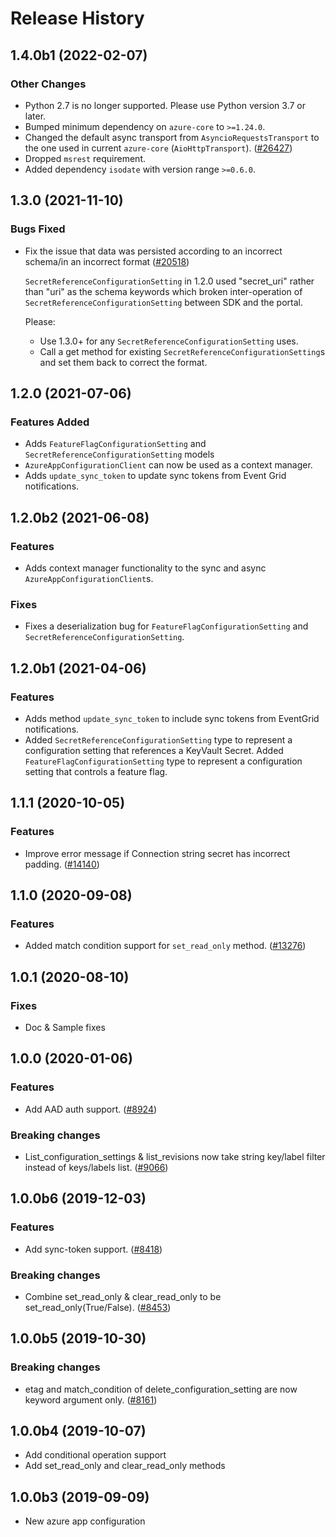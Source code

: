 # Release History

## 1.4.0b1 (2022-02-07)

### Other Changes
- Python 2.7 is no longer supported. Please use Python version 3.7 or later.
- Bumped minimum dependency on `azure-core` to `>=1.24.0`.
- Changed the default async transport from `AsyncioRequestsTransport` to the one used in current `azure-core` (`AioHttpTransport`). ([#26427](https://github.com/Azure/azure-sdk-for-python/issues/26427))
- Dropped `msrest` requirement.
- Added dependency `isodate` with version range `>=0.6.0`.

## 1.3.0 (2021-11-10)

### Bugs Fixed
- Fix the issue that data was persisted according to an incorrect schema/in an incorrect format ([#20518](https://github.com/Azure/azure-sdk-for-python/issues/20518))

  `SecretReferenceConfigurationSetting` in 1.2.0 used "secret_uri" rather than "uri" as the schema keywords which 
  broken inter-operation of `SecretReferenceConfigurationSetting` between SDK and the portal. 
  
  Please:
  - Use 1.3.0+ for any `SecretReferenceConfigurationSetting` uses.
  - Call a get method for existing `SecretReferenceConfigurationSetting`s and set them back to correct the format.

## 1.2.0 (2021-07-06)
### Features Added
* Adds `FeatureFlagConfigurationSetting` and `SecretReferenceConfigurationSetting` models
* `AzureAppConfigurationClient` can now be used as a context manager.
* Adds `update_sync_token` to update sync tokens from Event Grid notifications.

## 1.2.0b2 (2021-06-08)

### Features
- Adds context manager functionality to the sync and async `AzureAppConfigurationClient`s.

### Fixes
- Fixes a deserialization bug for `FeatureFlagConfigurationSetting` and `SecretReferenceConfigurationSetting`.

## 1.2.0b1 (2021-04-06)

### Features

- Adds method `update_sync_token` to include sync tokens from EventGrid notifications.
- Added `SecretReferenceConfigurationSetting` type to represent a configuration setting that references a KeyVault Secret.
Added `FeatureFlagConfigurationSetting` type to represent a configuration setting that controls a feature flag.

## 1.1.1 (2020-10-05)

### Features

- Improve error message if Connection string secret has incorrect padding. ([#14140](https://github.com/Azure/azure-sdk-for-python/issues/14140))

## 1.1.0 (2020-09-08)

### Features

- Added match condition support for `set_read_only` method. ([#13276](https://github.com/Azure/azure-sdk-for-python/issues/13276))

## 1.0.1 (2020-08-10)

### Fixes

- Doc & Sample fixes

## 1.0.0 (2020-01-06)

### Features

- Add AAD auth support. ([#8924](https://github.com/Azure/azure-sdk-for-python/issues/8924))

### Breaking changes

- List_configuration_settings & list_revisions now take string key/label filter instead of keys/labels list. ([#9066](https://github.com/Azure/azure-sdk-for-python/issues/9066))

## 1.0.0b6 (2019-12-03)

### Features

- Add sync-token support. ([#8418](https://github.com/Azure/azure-sdk-for-python/issues/8418))

### Breaking changes

- Combine set_read_only & clear_read_only to be set_read_only(True/False). ([#8453](https://github.com/Azure/azure-sdk-for-python/issues/8453))

## 1.0.0b5 (2019-10-30)

### Breaking changes

- etag and match_condition of delete_configuration_setting are now keyword argument only. ([#8161](https://github.com/Azure/azure-sdk-for-python/issues/8161))

## 1.0.0b4 (2019-10-07)

- Add conditional operation support
- Add set_read_only and clear_read_only methods

## 1.0.0b3 (2019-09-09)

- New azure app configuration
